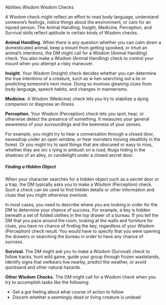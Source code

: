 Abilities
Wisdom
Wisdom Checks
<p>
  A Wisdom check might reflect an effort to read body language, understand someone’s feelings, notice things about the environment, or care for an injured person. The Animal Handling, Insight, Medicine, Perception, and Survival skills reflect aptitude in certain kinds of Wisdom checks.
</p>
<p>
  <strong>Animal Handling.</strong> When there is any question whether you can calm down a domesticated animal, keep a mount from getting spooked, or intuit an animal’s intentions, the DM might call for a Wisdom (Animal Handling) check. You also make a Wisdom (Animal Handling) check to control your mount when you attempt a risky maneuver.
</p>
<p>
  <strong>Insight.</strong> Your Wisdom (Insight) check decides whether you can determine the true intentions of a creature, such as w hen searching out a lie or predicting someone’s next move. Doing so involves gleaning clues from body language, speech habits, and changes in mannerisms.
</p>
<p>
  <strong>Medicine.</strong> A Wisdom (Medicine) check lets you try to stabilize a dying companion or diagnose an illness.
</p>
<p>
  <strong>Perception.</strong> Your Wisdom (Perception) check lets you spot, hear, or otherwise detect the presence of something. It measures your general awareness of your surroundings and the keenness of your senses.
</p>
<p>
  For example, you might try to hear a conversation through a closed door, eavesdrop under an open window, or hear monsters moving stealthily in the forest. Or you might try to spot things that are obscured or easy to miss, whether they are orc s lying in ambush on a road, thugs hiding in the shadows of an alley, or candlelight under a closed secret door.
</p>
<h5>Finding a Hidden Object</h5>
<p>
  When your character searches for a hidden object such as a secret door or a trap, the DM typically asks you to make a Wisdom (Perception) check. Such a check can be used to find hidden details or other information and clues that you might otherwise overlook.
</p>
<p>
  In most cases, you need to describe where you are looking in order for the DM to determine your chance of success. For example, a key is hidden beneath a set of folded clothes in the top drawer of a bureau. If you tell the DM that you pace around the room, looking at the walls and furniture for clues, you have no chance of finding the key, regardless of your Wisdom (Perception) check result. You would have to specify that you were opening the drawers or searching the bureau in order to have any chance of success.
</p>
<p>
  <strong>Survival.</strong> The DM might ask you to make a Wisdom (Survival) check to follow tracks, hunt wild game, guide your group through frozen wastelands, identify signs that owlbears live nearby, predict the weather, or avoid quicksand and other natural hazards.
</p>
<p>
  <strong>Other Wisdom Checks.</strong> The DM might call for a Wisdom check when you try to accomplish tasks like the following:
</p>
<ul>
  <li>Get a gut feeling about what course of action to follow</li>
  <li>Discern whether a seemingly dead or living creature is undead</li>
</ul>